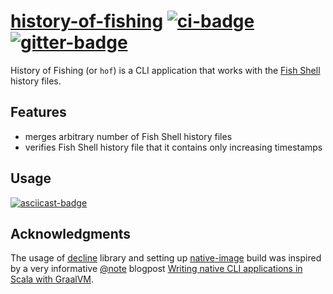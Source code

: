 # [history-of-fishing][] [![ci-badge][]][ci] [![gitter-badge][]][gitter]

[history-of-fishing]: https://github.com/2m/history-of-fishing
[ci]:                 https://github.com/2m/history-of-fishing/actions
[ci-badge]:           https://github.com/2m/history-of-fishing/workflows/ci/badge.svg
[gitter]:             https://gitter.im/2m/general
[gitter-badge]:       https://badges.gitter.im/2m/general.svg

History of Fishing (or `hof`) is a CLI application that works with the [Fish Shell][] history files.

[Fish Shell]: https://fishshell.com

## Features

* merges arbitrary number of Fish Shell history files
* verifies Fish Shell history file that it contains only increasing timestamps

## Usage

[![asciicast-badge][]][asciicast]

[asciicast]:       https://asciinema.org/a/NMsCJaq3yd9fJuxnWoIP9cRHu
[asciicast-badge]: https://asciinema.org/a/NMsCJaq3yd9fJuxnWoIP9cRHu.svg

## Acknowledgments

The usage of [decline][] library and setting up [native-image] build was inspired by a very informative [@note][] blogpost [Writing native CLI applications in Scala with GraalVM][].

[decline]:      https://github.com/bkirwi/decline
[native-image]: https://www.graalvm.org/docs/reference-manual/native-image/
[@note]:        https://github.com/note
[Writing native CLI applications in Scala with GraalVM]: https://msitko.pl/blog/2020/03/10/writing-native-cli-applications-in-scala-with-graalvm.html
